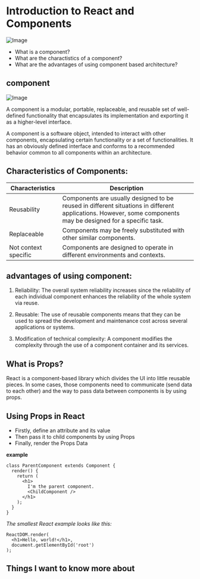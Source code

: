 # Introduction to React and Components

![Image](https://cdn.evilmartians.com/front/posts/optimizing-react-virtual-dom-explained/cover-a1d5b40.png)

- What is a component?
- What are the charactistics of a component?
- What are the advantages of using component based architecture?

## component 

![Image](https://cdn-media-1.freecodecamp.org/images/1*N2KU7pOcwZwKeOi3B-YBLQ.png)


A component is a modular, portable, replaceable, and reusable set of well-defined functionality that encapsulates its implementation and exporting it as a higher-level interface.

A component is a software object, intended to interact with other components, encapsulating certain functionality or a set of functionalities. It has an obviously defined interface and conforms to a recommended behavior common to all components within an architecture.

## Characteristics of Components:

| Characteristics     | Description |
| ----------- | ----------- |
| Reusability    | Components are usually designed to be reused in different situations in different applications. However, some components may be designed for a specific task. |
|  Replaceable | Components may be freely substituted with other similar components.|
|  Not context specific |Components are designed to operate in different environments and contexts.  |

## advantages of using component:

1. Reliability: The overall system reliability increases since the reliability of each individual component enhances the reliability of the whole system via reuse.

2. Reusable: The use of reusable components means that they can be used to spread the development and maintenance cost across several applications or systems.

3. Modification of technical complexity: A component modifies the complexity through the use of a component container and its services.

## What is Props?

React is a component-based library which divides the UI into little reusable pieces. In some cases, those components need to communicate (send data to each other) and the way to pass data between components is by using props.

## Using Props in React

 + Firstly, define an attribute and its value
 + Then pass it to child components by using Props
 + Finally, render the Props Data

**example**
```
class ParentComponent extends Component {  
  render() {
    return (
      <h1>
        I'm the parent component.
        <ChildComponent />
      </h1>
    );
  }
}
```

*The smallest React example looks like this:*

```
ReactDOM.render(
  <h1>Hello, world!</h1>,
  document.getElementById('root')
);
```


## Things I want to know more about
